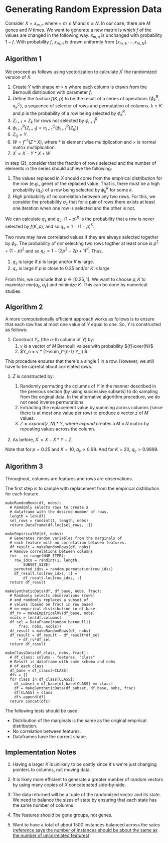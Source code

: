 # Generating Random Expression Data
Consider  $X = {x_{m,n} }$ where = $m \leq M$ and $n \leq N$. In our case, there are $M$ genes and $N$ times. We want to generate a new matrix is which $f$ of the values are changed in the following way. $x_{m,n}$ is unchanged with probability $1-f$. With probability $f$, $x_{m,n}$ is drawn uniformly from $\{x_{m,1}, \cdots, x_{m,N}\}$.

## Algorithm 1

We proceed as follows using vectorization to calculate $X^{\prime}$ the randomized version of $X$.

1. Create $Y$ with shape $m \times n$ where each column is drawn from the Bernoulli distribution with parameter $f$.
1. Define the fuction $f(K,p)$ to be the result of a series of operations $\{\phi^R_k, \pi^C_k\}$, a sequence of selector of rows and permutation of columns. $k \leq K$ and $p$ is the probability of a row being selected by $\phi^R_k$.
  1. $Z_{i+1} = Z_k$ for rows not selected by $\phi^R_{i+1}$
  1. $\phi^R_{i+1}(Z_{i+1}) = \pi^C_{i+1}(\phi^R_{i+1}(Z_k))$ 
  1. $Z_0 = Y$.
1. $W = f^{-1}(Z*X)$, where * is element wise multiplication and $\times$ is normal matrix multiplication.
1. $X^{\prime} = X - Y*X + W$

In step (2), consider that the fraction of rows selected and the number of elements in the series should achieve the following:

1. The values replaced in $X$ should come from the empirical distribution for the row (e.g., gene) of the replaced value. That is, there must be a high probability ($q_s$) of a row being selected by $\phi^R_k$ for some $k$.
2. High probability of no correlation between any two rows. For this, we consider the probability $q_c$ that for a pair of rows there exists at least one iteration when one row is selected and the other is not.

We can calculate $q_s$ and $q_c$. $(1 - p)^K$ is the probability that a row is never selected by $f(K,p)$, and so $q_s = 1 - (1 - p)^K$. 

Two rows may have correlated values if they are always selected together by $\phi_k$. The probability of *not* selecting two rows togther at least once is $p^2 + (1-p)^2$ and so $q_c = 1 - (2p^2 -2p + 1)^K$. Thus,

1. $q_s$ is large if $p$ is large and/or $K$ is large.
2. $q_c$ is large if $p$ is close to 0.25 and/or $K$ is large.

From this, we conclude that $p \in [0.25, 1]$. We want to choose $p, K$ to maximize $min(q_c, q_s)$ and minimize $K$. This can be done by numerical studies.

## Algorithm 2

A more computationally efficient approach works as follows is to ensure that each row has at most one value of $Y$ equal to one. So, $Y$ is constructed as follows:

  1. Construct $Y_n$ (the $n$-th column of $Y$) by:
     1. v is a vector of $M$ Bernoulli values with probability ${f}\over{N}$
     1. $Y_n = v * (1-\sum_i^{n-1} Y_i) $. 
  
This procedure ensures that there's a single 1 in a row. However, we still have to be ca)reful about correlated rows.
  
  1. $Z$ is constructed by:
     1. Randomly permuting the columns of $Y$ in the manner described in the previous section (by using successive subsets) to do sampling from the original data. In the alternative algorithm procedure, we do not need inverse permutations.
     1. Extracting the replacement value by summing across columns (since there is at most one value per row) to produce a vector $z$ of $M$ values.
     1. $Z = expand(z, N) * Y$, where $expand$ creates a $M \times N$ matrix by repeating values across the column.

  1. As before, $X^{\prime} = X - X * Y + Z$.

Note that for $p = 0.25$ and $K=10$, $q_c > 0.99$. And for $K=20$, $q_c > 0.9999$.

## Algorithm 3

Throughout, columns are features and rows are observations.

The first step is to sample with replacement from the empirical distribution for each feature. 

    makeRandomRows(df, nobs):
      # Randomly selects rows to create a
      # dataframe with the desired number of rows. 
      length = len(df)
      sel_rows = randint(1, length, nobs)
      return DataFrame(df.loc[sel_rows, :])
    
    makeEmpiricalRV(df, nobs):
      # Generates random variables from the marginals of
      # each feature with no correlation between features.
      df_result = makeRandomRows(df, nobs)
      # Remove correlations between columns
      for _ in range(NUM_ITER):
        row_idxs = randint(1, length, 
            SUBSET_SIZE)
        permuted_idxs = random.permutation(row_idxs)
        df_result.loc[row_idxs, :] = 
            df_result.loc[row_idxs, :]
      return df_result
      
    makeSyntheticData(df, df_base, nobs, frac):
      # Randomly selects observations (rows)
      # and randomly replaces a subset of
      # values (based on frac) in row based
      # on empirical distribution in df_base.
      df_rv = makeEmpiricalRV(df_base, nobs)
      ncols = len(df.columns)
      df_sel = DataFrame(random.bernoulli(
          frac, nobs, ncols))
      df_result = makeRandomRows(df, nobs)
      df_result = df_result - df_result*df_sel
          + df_rv*df_sel
      return df_result
      
    makeClassData(df_class, nobs, fract):
      # df_class: colums - features, "class"
      # Result is dataframe with same schema and nobs 
      # of each class
      df_base = df_class[~CLASS]
      dfs = []
      for class in df_class[CLASS]:
        df_subset = df_base[df_base[CLASS] == class]
        df = makeSyntheticData(df_subset, df_base, nobs, frac)
        df[CLASS] = class
        dfs.append(df)
      return concat(dfs)
        
 The following tests should be used:
 
 - Distribution of the marginals is the same as the original empirical distribution.
 - No correlation between features.
 - Dataframes have the correct shape.       
  

## Implementation Notes

1. Having a larger $K$ is unlikely to be costly since it's we're just changing pointers to columns, not moving data.

1. It is likely more efficient to generate a greater number of random vectors by using many copies of $X$ concatenated side-by-side.

1. The data returned will be a tuple of the randomized vector and its state. We need to balance the sizes of state by ensuring that each state has the same number of columns.

1. The features should be gene groups, not genes.

1. Want to have a total of about 1500 instances balanced across the sates ([reference says the number of instances should be about the same as the number of uncorrelated features](https://academic.oup.com/bioinformatics/article/21/8/1509/249540)).

